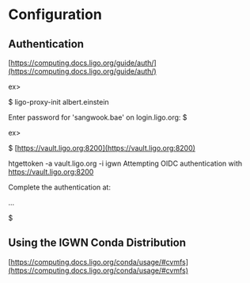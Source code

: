 # Configuration

## Authentication

[https://computing.docs.ligo.org/guide/auth/](https://computing.docs.ligo.org/guide/auth/)

ex>&#x20;

$ ligo-proxy-init albert.einstein

Enter password for 'sangwook.bae' on login.ligo.org: $

ex>&#x20;

$ [https://vault.ligo.org:8200](https://vault.ligo.org:8200)

htgettoken -a vault.ligo.org -i igwn Attempting OIDC authentication with https://vault.ligo.org:8200

Complete the authentication at:

...

$



## Using the IGWN Conda Distribution

[https://computing.docs.ligo.org/conda/usage/#cvmfs](https://computing.docs.ligo.org/conda/usage/#cvmfs)
